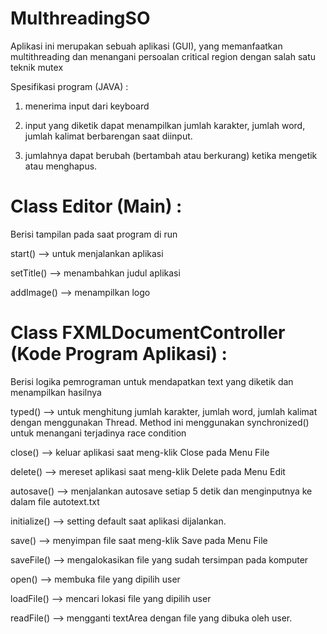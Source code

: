 # MulthreadingSO
Aplikasi ini merupakan sebuah aplikasi (GUI), yang memanfaatkan multithreading dan menangani persoalan critical region dengan salah satu teknik mutex

Spesifikasi program (JAVA) : 

1. menerima input dari keyboard

2. input yang diketik dapat menampilkan jumlah karakter, jumlah word, jumlah kalimat berbarengan saat diinput. 

3. jumlahnya dapat berubah (bertambah atau berkurang) ketika mengetik atau menghapus.

# Class Editor (Main) : 

Berisi tampilan pada saat program di run

start() --> untuk menjalankan aplikasi

setTitle() --> menambahkan judul aplikasi

addImage() --> menampilkan logo

# Class FXMLDocumentController (Kode Program Aplikasi) : 

Berisi logika pemrograman untuk mendapatkan text yang diketik dan menampilkan hasilnya

typed() --> untuk menghitung jumlah karakter, jumlah word, jumlah kalimat dengan menggunakan Thread.
Method ini menggunakan synchronized() untuk menangani terjadinya race condition

close() --> keluar aplikasi saat meng-klik Close pada Menu File

delete() --> mereset aplikasi saat meng-klik Delete pada Menu Edit

autosave() --> menjalankan autosave setiap 5 detik dan menginputnya ke dalam file autotext.txt

initialize() --> setting default saat aplikasi dijalankan.

save() --> menyimpan file saat meng-klik Save pada Menu File

saveFile() --> mengalokasikan file yang sudah tersimpan pada komputer

open() --> membuka file yang dipilih user

loadFile() --> mencari lokasi file yang dipilih user

readFile() --> mengganti textArea dengan file yang dibuka oleh user.
